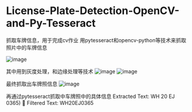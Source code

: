 # License-Plate-Detection-OpenCV-and-Py-Tesseract
抓取车牌信息，用于完成cv作业
用pytesseract和opencv-python等技术来抓取照片中的车牌信息

![image](https://github.com/user-attachments/assets/642ae880-044b-485d-b904-8ee12d638def)

其中用到灰度处理，和边缘处理等技术
![image](https://github.com/user-attachments/assets/50667d5c-7b81-4333-9b65-498f427a16c5)
![image](https://github.com/user-attachments/assets/419fd57f-32a4-4187-becc-80c14a881bfe)

最终抓取出车牌照信息
![image](https://github.com/user-attachments/assets/98436dbf-9bd8-476f-ad06-5154e0fca891)

再通过pytesseract抓取中车牌照中的具体信息
Extracted Text:  WH 20 EJ 0365)

Filtered Text:  WH20EJ0365


